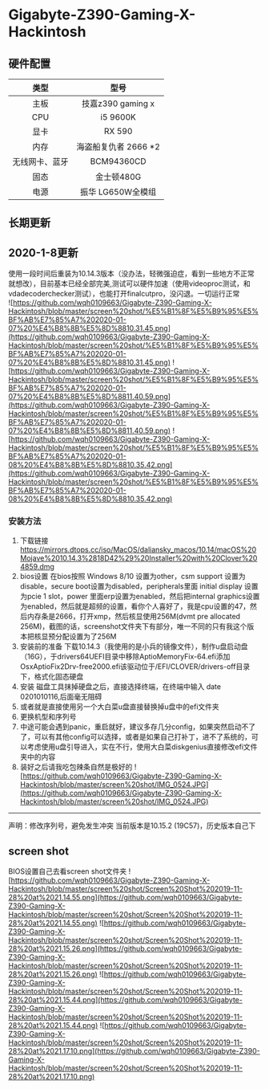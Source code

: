 # Gigabyte-Z390-Gaming-X-Hackintosh
## 硬件配置
| 类型 | 型号 |
| :----:| :----:|
| 主板 | 技嘉z390 gaming x |
| CPU | i5 9600K |
| 显卡 | RX 590 |
| 内存 | 海盗船复仇者 2666 *2 |
| 无线网卡、蓝牙 | BCM94360CD |
| 固态 | 金士顿480G |
| 电源 | 振华 LG650W全模组 |  

## 长期更新
## 2020-1-8更新
使用一段时间后重装为10.14.3版本（没办法，轻微强迫症，看到一些地方不正常就想改），目前基本已经全部完美,测试可以硬件加速（使用videoproc测试，和vdadecoderchecker测试），也能打开finalcutpro，没闪退。一切运行正常  
![https://github.com/wqh0109663/Gigabyte-Z390-Gaming-X-Hackintosh/blob/master/screen%20shot/%E5%B1%8F%E5%B9%95%E5%BF%AB%E7%85%A7%202020-01-07%20%E4%B8%8B%E5%8D%8810.31.45.png](https://github.com/wqh0109663/Gigabyte-Z390-Gaming-X-Hackintosh/blob/master/screen%20shot/%E5%B1%8F%E5%B9%95%E5%BF%AB%E7%85%A7%202020-01-07%20%E4%B8%8B%E5%8D%8810.31.45.png)
![https://github.com/wqh0109663/Gigabyte-Z390-Gaming-X-Hackintosh/blob/master/screen%20shot/%E5%B1%8F%E5%B9%95%E5%BF%AB%E7%85%A7%202020-01-07%20%E4%B8%8B%E5%8D%8811.40.59.png](https://github.com/wqh0109663/Gigabyte-Z390-Gaming-X-Hackintosh/blob/master/screen%20shot/%E5%B1%8F%E5%B9%95%E5%BF%AB%E7%85%A7%202020-01-07%20%E4%B8%8B%E5%8D%8811.40.59.png)
![https://github.com/wqh0109663/Gigabyte-Z390-Gaming-X-Hackintosh/blob/master/screen%20shot/%E5%B1%8F%E5%B9%95%E5%BF%AB%E7%85%A7%202020-01-08%20%E4%B8%8B%E5%8D%8810.35.42.png](https://github.com/wqh0109663/Gigabyte-Z390-Gaming-X-Hackintosh/blob/master/screen%20shot/%E5%B1%8F%E5%B9%95%E5%BF%AB%E7%85%A7%202020-01-08%20%E4%B8%8B%E5%8D%8810.35.42.png)
### 安装方法
1. 下载链接
https://mirrors.dtops.cc/iso/MacOS/daliansky_macos/10.14/macOS%20Mojave%2010.14.3%2818D42%29%20Installer%20with%20Clover%204859.dmg
1. bios设置
在bios按照 Windows 8/10 设置为other，csm support 设置为disable，secure boot设置为disabled，peripherals里面 initial display 设置为pcie 1 slot，power 里面erp设置为enabled，然后把internal graphics设置为enabled，然后就是超频的设置，看你个人喜好了，我是cpu设置的47，然后内存条是2666，打开xmp，然后核显使用256M(dvmt pre allocated 256M)，截图的话，screenshot文件夹下有部分，唯一不同的只有我这个版本把核显预分配设置为了256M
2. 安装前的准备
下载10.14.3（我使用的是小兵的镜像文件），制作u盘启动盘（16G），于drivers64UEFI目录中移除AptioMemoryFix-64.efi添加OsxAptioFix2Drv-free2000.efi该驱动位于/EFI/CLOVER/drivers-off目录下，格式化固态硬盘
3. 安装
磁盘工具抹掉硬盘之后，直接选择终端，在终端中输入 date 0201010116,后面毫无阻碍
4. 或者就是直接使用另一个大白菜u盘直接替换掉u盘中的efi文件夹
5. 更换机型和序列号
6. 中途可能会遇到panic，重启就好，建议多存几分config，如果突然启动不了了，可以有其他config可以选择，或者是如果自己打补丁，进不了系统的，可以考虑使用u盘引导进入，实在不行，使用大白菜diskgenius直接修改efi文件夹中的内容
6. 装好之后请我吃包辣条自然是极好的
![https://github.com/wqh0109663/Gigabyte-Z390-Gaming-X-Hackintosh/blob/master/screen%20shot/IMG_0524.JPG](https://github.com/wqh0109663/Gigabyte-Z390-Gaming-X-Hackintosh/blob/master/screen%20shot/IMG_0524.JPG)
--------


声明：修改序列号，避免发生冲突
当前版本是10.15.2 (19C57)，历史版本自己下
## screen shot
BIOS设置自己去看screen shot文件夹
![https://github.com/wqh0109663/Gigabyte-Z390-Gaming-X-Hackintosh/blob/master/screen%20shot/Screen%20Shot%202019-11-28%20at%2021.14.55.png](https://github.com/wqh0109663/Gigabyte-Z390-Gaming-X-Hackintosh/blob/master/screen%20shot/Screen%20Shot%202019-11-28%20at%2021.14.55.png)
![https://github.com/wqh0109663/Gigabyte-Z390-Gaming-X-Hackintosh/blob/master/screen%20shot/Screen%20Shot%202019-11-28%20at%2021.15.26.png](https://github.com/wqh0109663/Gigabyte-Z390-Gaming-X-Hackintosh/blob/master/screen%20shot/Screen%20Shot%202019-11-28%20at%2021.15.26.png)
![https://github.com/wqh0109663/Gigabyte-Z390-Gaming-X-Hackintosh/blob/master/screen%20shot/Screen%20Shot%202019-11-28%20at%2021.15.44.png](https://github.com/wqh0109663/Gigabyte-Z390-Gaming-X-Hackintosh/blob/master/screen%20shot/Screen%20Shot%202019-11-28%20at%2021.15.44.png)
![https://github.com/wqh0109663/Gigabyte-Z390-Gaming-X-Hackintosh/blob/master/screen%20shot/Screen%20Shot%202019-11-28%20at%2021.17.10.png](https://github.com/wqh0109663/Gigabyte-Z390-Gaming-X-Hackintosh/blob/master/screen%20shot/Screen%20Shot%202019-11-28%20at%2021.17.10.png)
